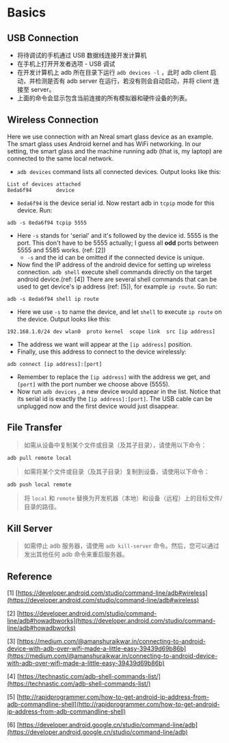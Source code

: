 # Basics

## USB Connection

* 将待调试的手机通过 USB 数据线连接开发计算机
* 在手机上打开开发者选项 - USB 调试
* 在开发计算机上 adb 所在目录下运行 `adb devices -l` ，此时 adb client 启动，并检测是否有 adb server 在运行，若没有则会自动启动，并将 client 连接至 server。
* 上面的命令会显示包含当前连接的所有模拟器和硬件设备的列表。

## Wireless Connection

Here we use connection with an Nreal smart glass device as an example. The smart glass uses Android kernel and has WiFi networking. In our setting, the smart glass and the machine running adb (that is, my laptop) are connected to the same local network.

* `adb devices` command lists all connected devices. Output looks like this:

```
List of devices attached
8eda6f94        device
```

* `8eda6f94` is the device serial id. Now restart adb in `tcpip` mode for this device. Run:

```
adb -s 8eda6f94 tcpip 5555
```

* Here `-s` stands for 'serial' and it's followed by the device id. 5555 is the port. This don't have to be 5555 actually; I guess all **odd** ports between 5555 and 5585 works. (ref: \[2])
  * `-s` and the id can be omitted if the connected device is unique.
* Now find the IP address of the android device for setting up wireless connection. `adb shell` execute shell commands directly on the target android device.(ref: \[4]) There are several shell commands that can be used to get device's ip address (ref: \[5]), for example `ip route`. So run:

```
adb -s 8eda6f94 shell ip route
```

* Here we use `-s` to name the device, and let `shell` to execute `ip route` on the device. Output looks like this:

```
192.168.1.0/24 dev wlan0  proto kernel  scope link  src [ip address]
```

* The address we want will appear at the `[ip address]` position.
* Finally, use this address to connect to the device wirelessly:

```
adb connect [ip address]:[port]
```

* Remember to replace the `[ip address]` with the address we get, and `[port]` with the port number we choose above (5555).
* Now run `adb devices` , a new device would appear in the list. Notice that its serial id is exactly the `[ip address]:[port]`. The USB cable can be unplugged now and the first device would just disappear.

## File Transfer

> 如需从设备中复制某个文件或目录（及其子目录），请使用以下命令：

```
adb pull remote local
```

> 如需将某个文件或目录（及其子目录）复制到设备，请使用以下命令：

```
adb push local remote
```

> 将 `local` 和 `remote` 替换为开发机器（本地）和设备（远程）上的目标文件/目录的路径。

## Kill Server

> 如需停止 adb 服务器，请使用 `adb kill-server` 命令。然后，您可以通过发出其他任何 adb 命令来重启服务器。

## Reference

\[1] [https://developer.android.com/studio/command-line/adb#wireless](https://developer.android.com/studio/command-line/adb#wireless)

\[2] [https://developer.android.com/studio/command-line/adb#howadbworks](https://developer.android.com/studio/command-line/adb#howadbworks)

\[3] [https://medium.com/@amanshuraikwar.in/connecting-to-android-device-with-adb-over-wifi-made-a-little-easy-39439d69b86b](https://medium.com/@amanshuraikwar.in/connecting-to-android-device-with-adb-over-wifi-made-a-little-easy-39439d69b86b)

\[4] [https://technastic.com/adb-shell-commands-list/](https://technastic.com/adb-shell-commands-list/)

\[5] [http://rapidprogrammer.com/how-to-get-android-ip-address-from-adb-commandline-shell](http://rapidprogrammer.com/how-to-get-android-ip-address-from-adb-commandline-shell)

\[6] [https://developer.android.google.cn/studio/command-line/adb](https://developer.android.google.cn/studio/command-line/adb)

